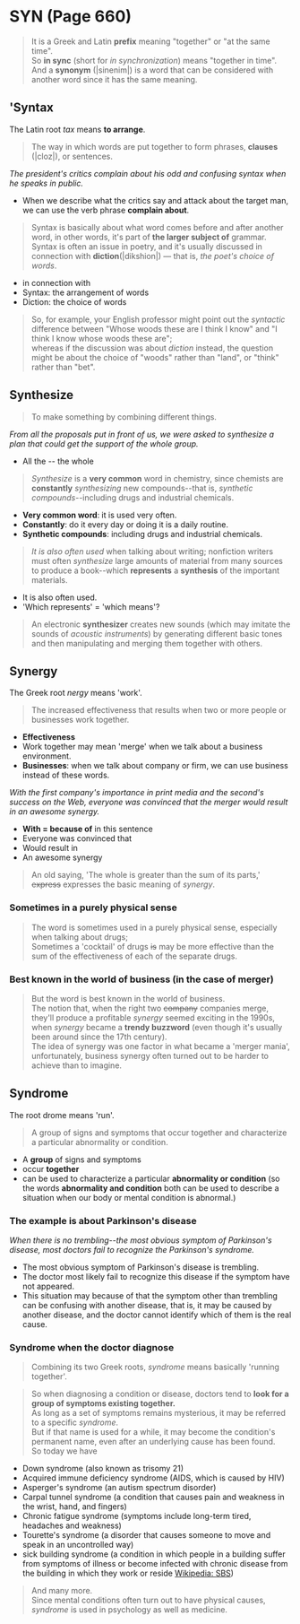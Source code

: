 # SYN (Page 660)

> It is a Greek and Latin **prefix** meaning "together" or "at the same time".  
> So **in sync** (short for *in synchronization*) means "together in time".  
> And a **synonym** (|sinenim|) is a word that can be considered with another word since it has the same meaning.

## 'Syntax

The Latin root *tax* means **to arrange**.

> The way in which words are put together to form phrases, **clauses** (|cloz|), or sentences.

*The president's critics complain about his odd and confusing syntax when he speaks in public.*  

- When we describe what the critics say and attack about the target man, we can use the verb phrase **complain about**.

> Syntax is basically about what word comes before and after another word, in other words, it's part of **the larger subject of** grammar.  
> Syntax is often an issue in poetry, and it's usually discussed in connection with **diction**(|dikshion|) — that is, *the poet's choice of words*.  

- in connection with
- Syntax: the arrangement of words
- Diction: the choice of words

> So, for example, your English professor might point out the *syntactic* difference between "Whose woods these are I think I know" and "I think I know whose woods these are";  
> whereas if the discussion was about *diction* instead, the question might be about the choice of "woods" rather than "land", or "think" rather than "bet".

## Synthesize

> To make something by combining different things.

*From all the proposals put in front of us, we were asked to synthesize a plan that could get the support of the whole group.*

- All the -- the whole

> *Synthesize* is a **very common** word in chemistry, since chemists are **constantly** *synthesizing* new compounds--that is, *synthetic compounds*--including drugs and industrial chemicals.

- **Very common word**: it is used very often.
- **Constantly**: do it every day or doing it is a daily routine.
- **Synthetic compounds**: including drugs and industrial chemicals.

> *It is also often used* when talking about writing; nonfiction writers must often *synthesize* large amounts of material from many sources to produce a book--which **represents** a **synthesis** of the important materials.

- It is also often used.
- 'Which represents' = 'which means'?

> An electronic **synthesizer** creates new sounds (which may imitate the sounds of *acoustic instruments*) by generating different basic tones and then manipulating and merging them together with others.

## Synergy

The Greek root *nergy* means 'work'.

> The increased effectiveness that results when two or more people or businesses work together.

- **Effectiveness**
- Work together may mean 'merge' when we talk about a business environment.
- **Businesses**: when we talk about company or firm, we can use business instead of these words.

*With the first company's importance in print media and the second's success on the Web, everyone was convinced that the merger would result in an awesome synergy.*

- **With = because of** in this sentence
- Everyone was convinced that
- Would result in
- An awesome synergy

> An old saying, 'The whole is greater than the sum of its parts,' ~~express~~ expresses the basic meaning of *synergy*.

### Sometimes in a purely physical sense

> The word is sometimes used in a purely physical sense, especially when talking about drugs;  
> Sometimes a 'cocktail' of drugs ~~is~~ may be more effective than the sum of the effectiveness of each of the separate drugs.


### Best known in the world of business (in the case of merger)

> But the word is best known in the world of business.  
> The notion that, when the right two ~~company~~ companies merge, they'll produce a profitable *synergy* seemed exciting in the 1990s, when *synergy* became a **trendy buzzword** (even though it's usually been around since the 17th century).  
> The idea of synergy was one factor in what became a 'merger mania', unfortunately, business synergy often turned out to be harder to achieve than to imagine.

## Syndrome

The root drome means 'run'.

> A group of signs and symptoms that occur together and characterize a particular abnormality or condition.

- A **group** of signs and symptoms
- occur **together**
- can be used to characterize a particular **abnormality or condition** (so the words **abnormality and condition** both can be used to describe a situation when our body or mental condition is abnormal.)

### The example is about Parkinson's disease

*When there is no trembling--the most obvious symptom of Parkinson's disease, most doctors fail to recognize the Parkinson's syndrome.*

- The most obvious symptom of Parkinson's disease is trembling.
- The doctor most likely fail to recognize this disease if the symptom have not appeared.
- This situation may because of that the symptom other than trembling can be confusing with another disease, that is, it may be caused by another disease, and the doctor cannot identify which of them is the real cause.

### Syndrome when the doctor diagnose

> Combining its two Greek roots, *syndrome* means basically 'running together'.  

> So when diagnosing a condition or disease, doctors tend to **look for a group of symptoms existing together.**  
> As long as a set of symptoms remains mysterious, it may be referred to a specific *syndrome*.  
> But if that name is used for a while, it may become the condition's permanent name, even after an underlying cause has been found.  
> So today we have

- Down syndrome (also known as trisomy 21)
- Acquired immune deficiency syndrome (AIDS, which is caused by HIV)
- Asperger's syndrome (an autism spectrum disorder)
- Carpal tunnel syndrome (a condition that causes pain and weakness in the wrist, hand, and fingers)
- Chronic fatigue syndrome (symptoms include long-term tired, headaches and weakness)
- Tourette's syndrome (a disorder that causes someone to move and speak in an uncontrolled way)
- sick building syndrome (a condition in which people in a building suffer from symptoms of illness or become infected with chronic disease from the building in which they work or reside [Wikipedia: SBS](https://en.wikipedia.org/wiki/Sick_building_syndrome))

> And many more.  
> Since mental conditions often turn out to have physical causes, *syndrome* is used in psychology as well as medicine.
